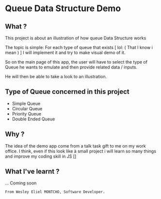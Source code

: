 # Queue Data Structure Demo

## What ?
This project is about an illustration of how queue Data Structure works

The topic is simple: 
For each type of queue that exists [ lol: ( That I know i mean ) ] I will implement it and 
try to make visual demo of it.

So on the main page of this app, the user will have to select the type of Queue he wants to
emulate and then provide related data / inputs. 

He will then be able to take a look to an illustration. 


## Type of Queue concerned in this project
- Simple Queue
- Circular Queue
- Priority Queue
- Double Ended Queue


## Why ?
The idea of the demo app come from a talk task gift to me on my work office. I 
think, even if this look like à small project i will learn so many things and 
improve my coding skill in JS []


## What I've learnt ? 

... Coming soon


`From Wesley Eliel MONTCHO, Software Developer.`